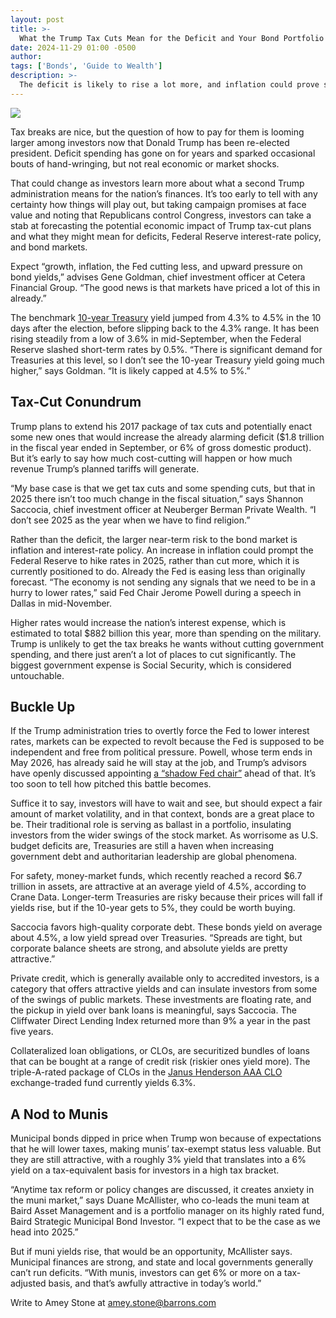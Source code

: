 ```yaml
---
layout: post
title: >-
  What the Trump Tax Cuts Mean for the Deficit and Your Bond Portfolio
date: 2024-11-29 01:00 -0500
author: 
tags: ['Bonds', 'Guide to Wealth']
description: >-
  The deficit is likely to rise a lot more, and inflation could prove stubborn, leading to higher interest rates. How investors can protect themselves.
---
```





 


 








![](https://images.barrons.com/im-43079665?width=548&height=365)






Tax breaks are nice, but the question of how to pay for them is looming larger among investors now that Donald Trump has been re-elected president. Deficit spending has gone on for years and sparked occasional bouts of hand-wringing, but not real economic or market shocks. 


That could change as investors learn more about what a second Trump administration means for the nation’s finances. It’s too early to tell with any certainty how things will play out, but taking campaign promises at face value and noting that Republicans control Congress, investors can take a stab at forecasting the potential economic impact of Trump tax-cut plans and what they might mean for deficits, Federal Reserve interest-rate policy, and bond markets. 


 Expect “growth, inflation, the Fed cutting less, and upward pressure on bond yields,” advises Gene Goldman, chief investment officer at Cetera Financial Group. “The good news is that markets have priced a lot of this in already.”


The benchmark [10-year Treasury](https://www.barrons.com/market-data/futures/ty00?mod=article_chiclet) yield jumped from 4.3% to 4.5% in the 10 days after the election, before slipping back to the 4.3% range. It has been rising steadily from a low of 3.6% in mid-September, when the Federal Reserve slashed short-term rates by 0.5%. “There is significant demand for Treasuries at this level, so I don’t see the 10-year Treasury yield going much higher,” says Goldman. “It is likely capped at 4.5% to 5%.”


Tax-Cut Conundrum
-----------------

 Trump plans to extend his 2017 package of tax cuts and potentially enact some new ones that would increase the already alarming deficit (\$1.8 trillion in the fiscal year ended in September, or 6% of gross domestic product). But it’s early to say how much cost-cutting will happen or how much revenue Trump’s planned tariffs will generate.


“My base case is that we get tax cuts and some spending cuts, but that in 2025 there isn’t too much change in the fiscal situation,” says Shannon Saccocia, chief investment officer at Neuberger Berman Private Wealth. “I don’t see 2025 as the year when we have to find religion.”





Rather than the deficit, the larger near-term risk to the bond market is inflation and interest-rate policy. An increase in inflation could prompt the Federal Reserve to hike rates in 2025, rather than cut more, which it is currently positioned to do. Already the Fed is easing less than originally forecast. “The economy is not sending any signals that we need to be in a hurry to lower rates,” said Fed Chair Jerome Powell during a speech in Dallas in mid-November. 


Higher rates would increase the nation’s interest expense, which is estimated to total \$882 billion this year, more than spending on the military. Trump is unlikely to get the tax breaks he wants without cutting government spending, and there just aren’t a lot of places to cut significantly. The biggest government expense is Social Security, which is considered untouchable. 


Buckle Up
---------

 If the Trump administration tries to overtly force the Fed to lower interest rates, markets can be expected to revolt because the Fed is supposed to be independent and free from political pressure. Powell, whose term ends in May 2026, has already said he will stay at the job, and Trump’s advisors have openly discussed appointing [a “shadow Fed chair”](https://www.barrons.com/articles/trump-fed-chair-powell-fire-4b79079f?mod=article_inline) ahead of that. It’s too soon to tell how pitched this battle becomes.


Suffice it to say, investors will have to wait and see, but should expect a fair amount of market volatility, and in that context, bonds are a great place to be. Their traditional role is serving as ballast in a portfolio, insulating investors from the wider swings of the stock market. As worrisome as U.S. budget deficits are, Treasuries are still a haven when increasing government debt and authoritarian leadership are global phenomena.





For safety, money-market funds, which recently reached a record \$6.7 trillion in assets, are attractive at an average yield of 4.5%, according to Crane Data. Longer-term Treasuries are risky because their prices will fall if yields rise, but if the 10-year gets to 5%, they could be worth buying.


Saccocia favors high-quality corporate debt. These bonds yield on average about 4.5%, a low yield spread over Treasuries. “Spreads are tight, but corporate balance sheets are strong, and absolute yields are pretty attractive.” 


Private credit, which is generally available only to accredited investors, is a category that offers attractive yields and can insulate investors from some of the swings of public markets. These investments are floating rate, and the pickup in yield over bank loans is meaningful, says Saccocia. The Cliffwater Direct Lending Index returned more than 9% a year in the past five years.


Collateralized loan obligations, or CLOs, are securitized bundles of loans that can be bought at a range of credit risk (riskier ones yield more). The triple-A-rated package of CLOs in the 
[Janus Henderson AAA CLO](https://www.barrons.com/market-data/funds/jaaa?mod=article_chiclet) exchange-traded fund currently yields 6.3%.


A Nod to Munis
--------------

 Municipal bonds dipped in price when Trump won because of expectations that he will lower taxes, making munis’ tax-exempt status less valuable. But they are still attractive, with a roughly 3% yield that translates into a 6% yield on a tax-equivalent basis for investors in a high tax bracket.


“Anytime tax reform or policy changes are discussed, it creates anxiety in the muni market,” says Duane McAllister, who co-leads the muni team at Baird Asset Management and is a portfolio manager on its highly rated fund, Baird Strategic Municipal Bond Investor. “I expect that to be the case as we head into 2025.” 


But if muni yields rise, that would be an opportunity, McAllister says. Municipal finances are strong, and state and local governments generally can’t run deficits. “With munis, investors can get 6% or more on a tax-adjusted basis, and that’s awfully attractive in today’s world.”


Write to Amey Stone at [amey.stone@barrons.com](mailto:amey.stone@barrons.com)









